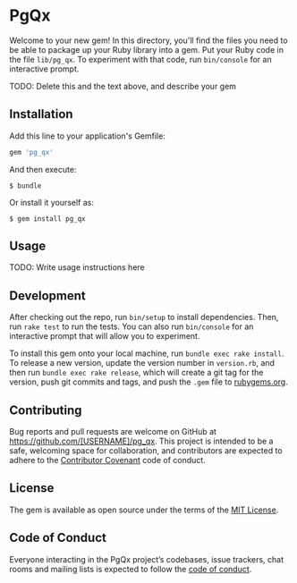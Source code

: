 # PgQx

Welcome to your new gem! In this directory, you'll find the files you need to be able to package up your Ruby library into a gem. Put your Ruby code in the file `lib/pg_qx`. To experiment with that code, run `bin/console` for an interactive prompt.

TODO: Delete this and the text above, and describe your gem

## Installation

Add this line to your application's Gemfile:

```ruby
gem 'pg_qx'
```

And then execute:

    $ bundle

Or install it yourself as:

    $ gem install pg_qx

## Usage

TODO: Write usage instructions here

## Development

After checking out the repo, run `bin/setup` to install dependencies. Then, run `rake test` to run the tests. You can also run `bin/console` for an interactive prompt that will allow you to experiment.

To install this gem onto your local machine, run `bundle exec rake install`. To release a new version, update the version number in `version.rb`, and then run `bundle exec rake release`, which will create a git tag for the version, push git commits and tags, and push the `.gem` file to [rubygems.org](https://rubygems.org).

## Contributing

Bug reports and pull requests are welcome on GitHub at https://github.com/[USERNAME]/pg_qx. This project is intended to be a safe, welcoming space for collaboration, and contributors are expected to adhere to the [Contributor Covenant](http://contributor-covenant.org) code of conduct.

## License

The gem is available as open source under the terms of the [MIT License](https://opensource.org/licenses/MIT).

## Code of Conduct

Everyone interacting in the PgQx project’s codebases, issue trackers, chat rooms and mailing lists is expected to follow the [code of conduct](https://github.com/[USERNAME]/pg_qx/blob/master/CODE_OF_CONDUCT.md).
